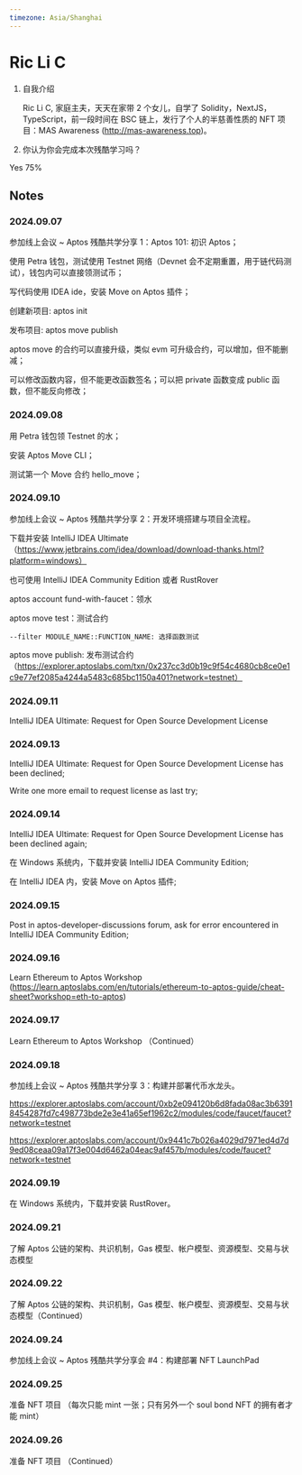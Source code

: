 ```yaml
---
timezone: Asia/Shanghai
---
```


# Ric Li C

1. 自我介绍

    Ric Li C, 家庭主夫，天天在家带 2 个女儿，自学了 Solidity，NextJS，TypeScript，前一段时间在 BSC 链上，发行了个人的半慈善性质的 NFT 项目：MAS Awareness (http://mas-awareness.top)。

2. 你认为你会完成本次残酷学习吗？

Yes 75%

## Notes

<!-- Content_START -->

### 2024.09.07

参加线上会议 ~ Aptos 残酷共学分享 1：Aptos 101: 初识 Aptos；

使用 Petra 钱包，测试使用 Testnet 网络（Devnet 会不定期重置，用于链代码测试），钱包内可以直接领测试币；

写代码使用 IDEA ide，安装 Move on Aptos 插件；

创建新项目: aptos init

发布项目: aptos move publish

aptos move 的合约可以直接升级，类似 evm 可升级合约，可以增加，但不能删减；

可以修改函数内容，但不能更改函数签名；可以把 private 函数变成 public 函数，但不能反向修改；

### 2024.09.08

用 Petra 钱包领 Testnet 的水；

安装 Aptos Move CLI；

测试第一个 Move 合约 hello_move；

### 2024.09.10

参加线上会议 ~ Aptos 残酷共学分享 2：开发环境搭建与项目全流程。

下载并安装 IntelliJ IDEA Ultimate （https://www.jetbrains.com/idea/download/download-thanks.html?platform=windows）

也可使用 IntelliJ IDEA Community Edition 或者 RustRover

aptos account fund-with-faucet：领水

aptos move test：测试合约

    --filter MODULE_NAME::FUNCTION_NAME: 选择函数测试

aptos move publish: 发布测试合约（https://explorer.aptoslabs.com/txn/0x237cc3d0b19c9f54c4680cb8ce0e1c9e77ef2085a4244a5483c685bc1150a401?network=testnet）

### 2024.09.11

IntelliJ IDEA Ultimate: Request for Open Source Development License

### 2024.09.13

IntelliJ IDEA Ultimate: Request for Open Source Development License has been declined;

Write one more email to request license as last try;

### 2024.09.14

IntelliJ IDEA Ultimate: Request for Open Source Development License has been declined again;

在 Windows 系统内，下载并安装 IntelliJ IDEA Community Edition;

在 IntelliJ IDEA 内，安装 Move on Aptos 插件;

### 2024.09.15

Post in aptos-developer-discussions forum, ask for error encountered in IntelliJ IDEA Community Edition;

### 2024.09.16

Learn Ethereum to Aptos Workshop (https://learn.aptoslabs.com/en/tutorials/ethereum-to-aptos-guide/cheat-sheet?workshop=eth-to-aptos)

### 2024.09.17

Learn Ethereum to Aptos Workshop （Continued）

### 2024.09.18

参加线上会议 ~ Aptos 残酷共学分享 3：构建并部署代币水龙头。

https://explorer.aptoslabs.com/account/0xb2e094120b6d8fada08ac3b63918454287fd7c498773bde2e3e41a65ef1962c2/modules/code/faucet/faucet?network=testnet

https://explorer.aptoslabs.com/account/0x9441c7b026a4029d7971ed4d7d9ed08ceaa09a17f3e004d6462a04eac9af457b/modules/code/faucet?network=testnet

### 2024.09.19

在 Windows 系统内，下载并安装 RustRover。

### 2024.09.21

了解 Aptos 公链的架构、共识机制，Gas 模型、帐户模型、资源模型、交易与状态模型

### 2024.09.22

了解 Aptos 公链的架构、共识机制，Gas 模型、帐户模型、资源模型、交易与状态模型（Continued）

### 2024.09.24

参加线上会议 ~ Aptos 残酷共学分享会 #4：构建部署 NFT LaunchPad

### 2024.09.25

准备 NFT 项目 （每次只能 mint 一张；只有另外一个 soul bond NFT 的拥有者才能 mint）

### 2024.09.26

准备 NFT 项目 （Continued）

<!-- Content_END -->
